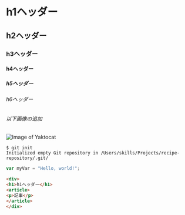 # h1ヘッダー
## h2ヘッダー
### h3ヘッダー
#### h4ヘッダー
##### h5ヘッダー
###### h6ヘッダー

###### 以下画像の追加
![Image of Yaktocat](https://octodex.github.com/images/yaktocat.png)

```
$ git init
Initialized empty Git repository in /Users/skills/Projects/recipe-repository/.git/
```

``` javascript
var myVar = "Hello, world!";
```

``` HTML
<div>
<h1>h1ヘッダー</h1>
<article>
<p>記事</p>
</article>
</div>
```
